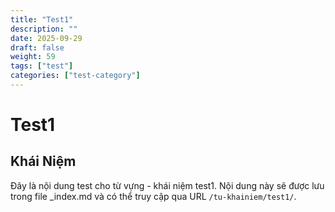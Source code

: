 ```yaml
---
title: "Test1"
description: ""
date: 2025-09-29
draft: false
weight: 59
tags: ["test"]
categories: ["test-category"]
---
```


# Test1

<!-- **Mã:** 
**Nhóm:**  -->

## Khái Niệm

Đây là nội dung test cho từ vựng - khái niệm test1. Nội dung này sẽ được lưu trong file _index.md và có thể truy cập qua URL `/tu-khainiem/test1/`.
